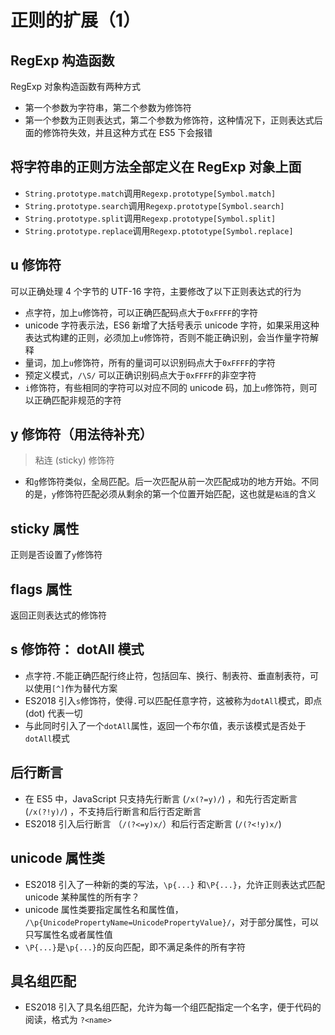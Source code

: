 # 正则的扩展（1）

## RegExp 构造函数

RegExp 对象构造函数有两种方式

* 第一个参数为字符串，第二个参数为修饰符
* 第一个参数为正则表达式，第二个参数为修饰符，这种情况下，正则表达式后面的修饰符失效，并且这种方式在 ES5 下会报错

## 将字符串的正则方法全部定义在 RegExp 对象上面

* `String.prototype.match`调用`Regexp.prototype[Symbol.match]`
* `String.prototype.search`调用`Regexp.prototype[Symbol.search]`
* `String.prototype.split`调用`Regexp.prototype[Symbol.split]`
* `String.prototype.replace`调用`Regexp.ptototype[Symbol.replace]`


## u 修饰符

可以正确处理 4 个字节的 UTF-16 字符，主要修改了以下正则表达式的行为

* 点字符，加上`u`修饰符，可以正确匹配码点大于`0xFFFF`的字符
* unicode 字符表示法，ES6 新增了大括号表示 unicode 字符，如果采用这种表达式构建的正则，必须加上`u`修饰符，否则不能正确识别，会当作量字符解释
* 量词，加上`u`修饰符，所有的量词可以识别码点大于`0xFFFF`的字符
* 预定义模式，`/\S/` 可以正确识别码点大于`0xFFFF`的非空字符
* `i`修饰符，有些相同的字符可以对应不同的 unicode 码，加上`u`修饰符，则可以正确匹配非规范的字符

## y 修饰符（用法待补充）

> 粘连 (sticky) 修饰符

* 和`g`修饰符类似，全局匹配。后一次匹配从前一次匹配成功的地方开始。不同的是，`y`修饰符匹配必须从剩余的第一个位置开始匹配，这也就是`粘连`的含义

## sticky 属性

正则是否设置了`y`修饰符
## flags 属性

返回正则表达式的修饰符

## s 修饰符： dotAll 模式

* 点字符`.`不能正确匹配行终止符，包括回车、换行、制表符、垂直制表符，可以使用`[^]`作为替代方案
* ES2018 引入`s`修饰符，使得`.`可以匹配任意字符，这被称为`dotAll`模式，即点 (dot) 代表一切
* 与此同时引入了一个`dotAll`属性，返回一个布尔值，表示该模式是否处于`dotAll`模式

## 后行断言

* 在 ES5 中，JavaScript 只支持先行断言 (`/x(?=y)/`) ，和先行否定断言 (`/x(?!y)/`) ，不支持后行断言和后行否定断言
* ES2018 引入后行断言 （`/(?<=y)x/`）和后行否定断言 (`/(?<!y)x/`)

## unicode 属性类

* ES2018 引入了一种新的类的写法，`\p{...}` 和`\P{...}`，允许正则表达式匹配 unicode 某种属性的所有字？
* unicode 属性类要指定属性名和属性值， `/\p{UnicodePropertyName=UnicodePropertyValue}/`，对于部分属性，可以只写属性名或者属性值
* `\P{...}`是`\p{...}`的反向匹配，即不满足条件的所有字符

## 具名组匹配

* ES2018 引入了具名组匹配，允许为每一个组匹配指定一个名字，便于代码的阅读，格式为 `?<name>`